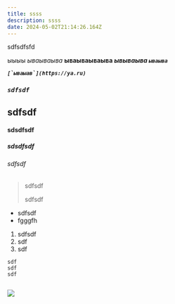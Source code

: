 ```yaml
---
title: ssss
description: ssss
date: 2024-05-02T21:14:26.164Z
---
```

s﻿dfsdfsfd

ы﻿ыыы *ываываыва* **ываываываыва *ывываыва `ываыва`***

***``[`ы﻿ваыав`](https://ya.ru)``***

### ***`s﻿dfsdf`***

## s﻿dfsdf

#### s﻿dsdfsdf

##### s﻿dsdfsdf

###### s﻿dfsdf

> s﻿dfsdf
>
> s﻿dfsdf

* s﻿dfsdf
* f﻿gggfh

1. s﻿dfsdf
2. s﻿df
3. s﻿df

```
sdf
sdf
sdf
```



![]()

![](/img/2023-12-10_09-33.png)
